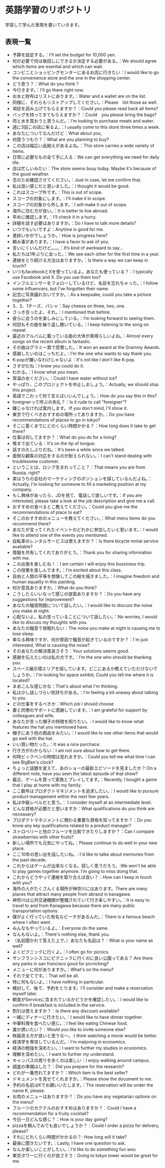 # 英語学習のリポジトリ
学習して学んだ表現を書いていきます。

## 表現一覧

- 予算を設定する。：I'll set the budget for 10,000 yen.
- 何が必要で何は後回しにできるか決定する必要がある。：We should agree which items are esential and which can wait.
- コンビニとショッピングセンターにあるお店に行きたい：I would like to go the convenience store and the one in the shopping center.
- どう思う？：What do you think？
- 今行きます。：I'll go there right now.
- お水と財布はリストにあります。：Water and a wallet are on the list.
- 同様に、それらもリストアップしてください。：Please　list those as well.
- 項目を読み上げてもらえますか？：Could you please read back all items?
- バッグを持ってきてもらえますか？：Could　you please bring the bags?
- 肉と水を買おうと思うんだ。：I'm looking to purchase meats and water.
- 週に3回この店に来るよ。：I usually come to this store three times a week.
- あなたについてなんだけど：What about you,
- 何買うつもり？：What are you planning to buy?
- この店は幅広い品揃えがあるよね。：This store carries a wide variety of items.
- 日常に必要なもの全て手に入る：We can get everything we need for daily life.
- 店は忙しいみたい：The store seems busy today. Maybe it's because of the good weather.
- 念のため確認させてください。：Just in case, let me confirm that.
- 私は良い感じだと思いました。：I thought it would be good.
- これはスコープ外です。：This is out of scope.
- スコープの対象にします。: I'll make it in scope.
- スコープの対象から外します。：I will make it out of scope.
- 海外に住む方が良い。：It is better to live abroad.
- 早めに確認します。：I'll check it in a hurry.
- 詳細を話す必要はありますか。：Do I have to talk more details?
- いつでもいいですよ：Anytime is good for me.
- 進捗いかがでしょうか。：How is progress here?
- 頼み事があります。：I have a favor to ask of you.
- 言いにくいんだけど。。。。：It’s kind of awrkward to say...
- 私たちは1年ぶりに会った。：We see each other for the first time in a year.
- 連絡をとり続ける方法はありますか。：Is there a way we can keep in touch?
- いつもfacebookとXを使っているよ。あなたも使っている？：I typically use Facebook and X. Do you use them too?
- インフルエンサーをフォローしているけど、名前を忘れちゃった。：I follow some influencers, but I've forgotten their name.
- 記念に写真撮れないですか。：As a keepsake, could you take a picture together?
- 3、2、1チーズ、パシャ：Say cheese on three, two, one.
- さっき言ったよ、それ。：I mentioned that before.
- 彼らに会うのを楽しみにしている。：I’m looking forward to seeing them.
- 何回もその曲を繰り返し聴いている。：I keep listening to the song on repeat.
- 最近のアルバムに載っている曲の大体が素晴らしいよね。：Almost every songs on the recent album is fantastic.
- その曲はグラミー賞で受賞した。：It won an award at the Grammy Awards.
- 感謝したいのはこっちだよ。：I'm the one who wants to say thank you.
- K-popが嫌いなわけじゃないよ：It's not like I don't like K-pop.
- さすがだね：I knew you could do it.
- わかる。：I know what you mean.
- 常温の水ください。：Could I have water without ice?
- やっぱり、このプロジェクトを中止しましょう。：Actually, we should stop this project.
- 英語でこれって何て言えばいいんでしょう。：How do you say this in this?
- foreignerって呼ぶの失礼？：Is it rude to call "foreigner"?
- 嫌じゃなければ案内します。:If you don't mind, I'll show it.
- 東京で行くべきおすすめの場所ってありますか。：Do you have recommendations of places to go in tokyo?
- そこに着くまでにどのくらい時間かかる？：How long does it take to get there?
- 仕事は何してますか？：What do you do for a living?
- 喉まで出ている：It's on the tip of tongue.
- 話すの久しぶりだね。：It's been a while since we talked.
- 面倒な顧客の対応をするのが耐えられない。：I can't stand dealing with troublesome customer.
- ということは、ロシア生まれってこと？：That means you are from Russia, right?
- 実はうちの会社のマーケティングのポジションを探しているんだよね。：Actually, I'm looking for someone to fill a marketing position at my company.
- もし興味があったら、JDを見て、電話して欲しいです。：If you are interested, please take a look at the job description and give me a call.
- おすすめの食べるとこ教えてください。：Could you give me the recommendations of place to eat?
- そこのおすすめのメニューを教えてください。：What menu items do you recommend there?
- あなたが言ってくれたイベントのどれかに参加したいと思います。：I would like to attend one of the events you mentioned.
- 自転車のレンタルサービスは使えますか？：Is there bicycle rental service available?
- 情報を共有してくれてありがとう。：Thank you for sharing information with me.
- この出張を楽しむね！：I am certain I will enjoy this bussiness trip.
- この授業を楽しんでます。：I'm excited about this class.
- 自由と人間の平等を想像してこの絵を描きました。：I imagine freedom and human equality in this painting.
- 何か意見ありますか。：What do you think?
- こうしたらいいなって感じの提案ありますか？：Do you have any suggestions for improvement?
- あなたの騒音問題について話したい。：I would like to discuss the noise you make at night.
- 心配ないよ。私の思っていることについて話したい。：No worries, I would like to discuss my thoughts with you.
- あなたの騒音で夜眠れない：The noise you make at night is causing me to lose sleep.
- 単なる興味ですが、何が原因で騒音が起きているのですか？：I`m just interested, What is causing the noise?
- そのあなたの解決策良さそう：Your solutions seems good.
- 感謝を伝えたいのは私の方です。：I'm the one who should be thanking you.
- スペース展示場エリアを探しています。どこにあるか教えていただけないでしょうか。：I'm looking for space exhibit; Could you tell me where it is located?
- まあこんな感じかな：That's about what I'm thinking.
- 私は少し話しづらい気持ちがある。：I'm feeling a bit uneasy about talking to you.
- どの仕事をするべきか：Which job I should choose
- 妻と同僚のサポートに感謝しています。：I am grateful for support by colleagues and wife.
- あなたが言った帽子の特徴を知りたい。: I would like to know what features the hat you mentioned have.
- 帽子にあう他の商品をみたい。：I would like to see other items that would go well with the hat.
- いい買い物だった。：It was a nice purchace.
- 行き方がわからない：I am not sure about how to get there.
- 何時ビックベンの時間は見れますか。：Could you tell me what time I can see BigBen's clock?
- ちょっと話題を変えて、あのショーの最新エピソードを見ましたか？:On a different note, have you seen the latest episode of that show?
- 最近、ゲームを買って家族とプレイしてます。：Recently, I bought a game that I play at home with my family.
- ここ数年はプロダクトマネジメントを追求したい。：I would like to pursure product management within the next few years.
- 私は中級レベルだと思う。： I consider myself at an intermediate level.
- どんな資格が必要だと思いますか：What qualifications do you think are neceasary?
- プロダクトマネジメントに関わる重要な資格を知ってますか？：Do you know any key qualifications related to a product manager?
- ストロベリーと他のフルーツを比較できたりしますか？：Can I compare strawberries with other fruits?
- 新しい場所でも元気にやってね。：Please continue to do well in your new place.
- ここ10年の思い出を話したいね。: I`d like to talke about memories from the past decade.
- これからはゲームが出来なくなる。寂しく思うだろう。:We won't be able to play games together anymore. I'm going to miss doing that.
- これからどうやって連絡を取り合えば良い？：How can I keep in touch with you?
- 海外の人がたくさんくる場所が神奈川にはあります。There are many places that attract many people from abraod in kanagawa.
- 神奈川は公共交通機関が整備されていて行き来しやすい。：It is easy to travel to and from Kanagawa because there are many public transportation options.
- 僕がよく行っていた有名なビーチがあるんだ。：There is a famous beach where I often went.
- みんなもやっているよ。：Everyone do the same.
- なんもないよ。：There's nothing else, thank you.
- （名前聞かれて答えた上で、）あなたも名前は？：What is your name as well?
- よくピクニックに行くよ。：I often go for picnics.
- サンフランシスコにピクニックに行くのに良い公園ってある？:Are there any parks in san francisco good for picnicking?
- メニューに何がありますか。：What's on the menu?
- それで全てです。：That will be all.
- 特に何もないよ。：I have nothing in particular.
- 検討して、後で、予約をとります。I'll consider and make a reservation myself later.
- 朝食がServiceに含まれているかどうかを確認したい。：I would like to confirm if breakfast is included in the service.
- 割引は使えますか？：Is there any discount available?
- 一緒にディナーに行きたい。：I would like to have dinner together.
- 中華料理を食べたい感じ。：I feel like eating Chinese food.
- 誰か誘いたい？：Would you like to invite someone else?
- 映画見る方が良いと思うな〜。:I think watching a movie would be better.
- 経済学を専攻しているんだ。：I'm maijoring in economics.
- 経済の勉強を深めたい。：I want to further my studies in economics.
- 理解を深めたい。：I want to further my understand.
- キャンパスの周りを歩くのは楽しい：I enjoy walking around campus.
- 調査の準備はした？：Did you prepare for the research?
- どれが一番売れてますか？：Which item is the best seller?
- ドキュメントを見せてくれますか。：Please show the document to me.
- 予約の名前はKでお願いいたします。：The reservation will be under the name K, please.
- お肉のメニューはありますか？：Do you have any vegetarian options on the menu?
- フルーツのカクテルのおすすめはありますか？：Could I have a recommendation for a fruity cocktail?
- 今日一日どんな感じ？：How is your day going?
- pizzaを頼んでみても良いでしょうか？：Could I order a pizza for delivery, please?
- それにどれくらい時間がかかるの？: How long will it take?
- 最後に聞きたいです。：Lastly, I have one question to ask.
- なんか楽しいことがしたい。：I'd like to do something fun wou
- 東京タワーに行くのが良さそう：Going to tokyo tower would be great for me.













